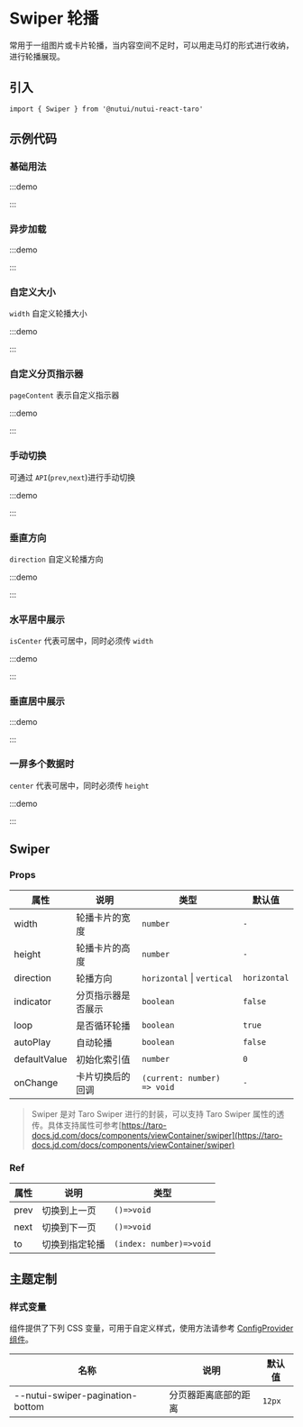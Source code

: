 # Swiper 轮播

常用于一组图片或卡片轮播，当内容空间不足时，可以用走马灯的形式进行收纳，进行轮播展现。

## 引入

```tsx
import { Swiper } from '@nutui/nutui-react-taro'
```

## 示例代码

### 基础用法

:::demo

<CodeBlock src='taro/demo1.tsx'></CodeBlock>

:::

### 异步加载

:::demo

<CodeBlock src='taro/demo2.tsx'></CodeBlock>

:::

### 自定义大小

`width` 自定义轮播大小

:::demo

<CodeBlock src='taro/demo3.tsx'></CodeBlock>

:::

### 自定义分页指示器

`pageContent` 表示自定义指示器

:::demo

<CodeBlock src='taro/demo4.tsx'></CodeBlock>

:::

### 手动切换

可通过 `API`(`prev`,`next`)进行手动切换

:::demo

<CodeBlock src='taro/demo5.tsx'></CodeBlock>

:::

### 垂直方向

`direction` 自定义轮播方向

:::demo

<CodeBlock src='taro/demo6.tsx'></CodeBlock>

:::

### 水平居中展示

`isCenter` 代表可居中，同时必须传 `width`

:::demo

<CodeBlock src='taro/demo7.tsx'></CodeBlock>

:::

### 垂直居中展示

:::demo

<CodeBlock src='taro/demo8.tsx'></CodeBlock>

:::

### 一屏多个数据时

`center` 代表可居中，同时必须传 `height`

:::demo

<CodeBlock src='taro/demo9.tsx'></CodeBlock>

:::

## Swiper

### Props

| 属性 | 说明 | 类型 | 默认值 |
| --- | --- | --- | --- |
| width | 轮播卡片的宽度 | `number` | `-` |
| height | 轮播卡片的高度 | `number` | `-` |
| direction | 轮播方向 | `horizontal` \| `vertical` | `horizontal` |
| indicator | 分页指示器是否展示 | `boolean` | `false` |
| loop | 是否循环轮播 | `boolean` | `true` |
| autoPlay | 自动轮播 | `boolean` | `false` |
| defaultValue | 初始化索引值 | `number` | `0` |
| onChange | 卡片切换后的回调 | `(current: number) => void` | `-` |

> Swiper 是对 Taro Swiper 进行的封装，可以支持 Taro Swiper 属性的透传。具体支持属性可参考[https://taro-docs.jd.com/docs/components/viewContainer/swiper](https://taro-docs.jd.com/docs/components/viewContainer/swiper)

### Ref

| 属性 | 说明 | 类型 |
| --- | --- | --- |
| prev | 切换到上一页 | `()=>void` |
| next | 切换到下一页 | `()=>void` |
| to | 切换到指定轮播 | `(index: number)=>void` |

## 主题定制

### 样式变量

组件提供了下列 CSS 变量，可用于自定义样式，使用方法请参考 [ConfigProvider 组件](#/zh-CN/component/configprovider)。

| 名称 | 说明 | 默认值 |
| --- | --- | --- |
| \--nutui-swiper-pagination-bottom | 分页器距离底部的距离 | `12px` |
